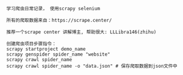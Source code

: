     学习爬虫日常记录， 使用scrapy selenium

    所有的爬取数据来自：https://scrape.center/

    推荐一个scrape center 讲解博主, 帮助很大: LLLibra146(zhihu)
    
    创建爬虫项目步骤指令：
    scrapy startproject demo_name
    scrapy genspider spider_name "website"
    scrapy crawl spider_name 
    scrapy crawl spider_name -o "data.json" # 保存爬取数据到json文件中
